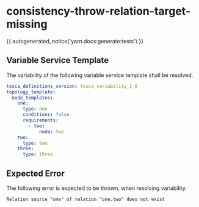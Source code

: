 # consistency-throw-relation-target-missing

{{ autogenerated_notice('yarn docs:generate:tests') }}


## Variable Service Template

The variability of the following variable service template shall be resolved.

```yaml linenums="1"
tosca_definitions_version: tosca_variability_1_0
topology_template:
  node_templates:
    one:
      type: one
      conditions: false
      requirements:
        - two:
            node: two
    two:
      type: two
    three:
      type: three
```





## Expected Error

The following error is expected to be thrown, when resolving variability.

```text linenums="1"
Relation source "one" of relation "one.two" does not exist
```


